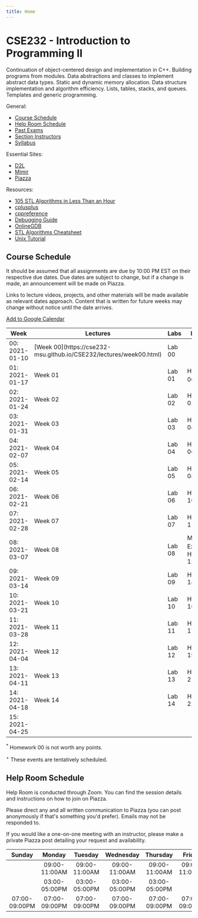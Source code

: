 ```yaml
---
title: Home
---
```


# CSE232 - Introduction to Programming II

Continuation of object-centered design and implementation in C++. Building programs from modules. Data abstractions and classes to implement abstract data types. Static and dynamic memory allocation. Data structure implementation and algorithm efficiency. Lists, tables, stacks, and queues. Templates and generic programming.

General:
- [Course Schedule](#course-schedule)
- [Help Room Schedule](#help-room-schedule)
- [Past Exams](https://cse.msu.edu/~cse232/Exam_Content/)
- [Section Instructors]()
- [Syllabus](syllabus.html)

Essential Sites:
- [D2L](https://d2l.msu.edu/d2l/loginh/)
- [Mimir](https://class.mimir.io/)
- [Piazza](https://piazza.com/class/kjkc4swnt8e184)

Resources:
- [105 STL Algorithms in Less Than an Hour](https://www.youtube.com/watch?v=2olsGf6JIkU)
- [cplusplus](https://cplusplus.com/reference/)
- [cppreference](https://en.cppreference.com/w/)
- [Debugging Guide](debugging_guide.html)
- [OnlineGDB](https://www.onlinegdb.com/)
- [STL Algorithms Cheatsheet](https://medium.com/logicalbee/c-stl-algorithms-cheat-sheet-d92f986abe14)
- [Unix Tutorial](https://www.tutorialspoint.com/unix/index.htm)

## Course Schedule

It should be assumed that all assignments are due by 10:00 PM EST on their respective due dates. Due dates are subject to change, but if a change is made, an announcement will be made on Piazza.

Links to lecture videos, projects, and other materials will be made available as relevant dates approach. Content that is written for future weeks may change without notice until the date arrives.

[Add to Google Calendar](https://calendar.google.com/calendar/u/0?cid=anFtcGxzdGcwczFqa2FnZDV1dWZldmxqMmNAZ3JvdXAuY2FsZW5kYXIuZ29vZ2xlLmNvbQ)

<table id="course-calendar">
    <thead>
        <tr>
            <th>Week</th>
            <th>Lectures</th>
            <th>Labs</th>
            <th>Monday</th>
            <th>Tuesday</th>
            <th>Wednesday</th>
            <th>Thursday</th>
        </tr>
    </thead>
    <tbody>
        <tr>
            <td>00: 2021-01-10</td>
            <td>[Week 00](https://cse232-msu.github.io/CSE232/lectures/week00.html)</td>
            <td>Lab 00</td>
            <td></td>
            <td></td>
            <td></td>
            <td></td>
        </tr>
        <tr>
            <td>01: 2021-01-17</td>
            <td>Week 01</td>
            <td>Lab 01</td>
            <td>Homework 00<sup>*</sup></td>
            <td></td>
            <td></td>
            <td>Homework 01</td>
        </tr>
        <tr>
            <td>02: 2021-01-24</td>
            <td>Week 02</td>
            <td>Lab 02</td>
            <td>Homework 02</td>
            <td></td>
            <td></td>
            <td>Homework 03</td>
        </tr>
        <tr>
            <td>03: 2021-01-31</td>
            <td>Week 03</td>
            <td>Lab 03</td>
            <td>Homework 04</td>
            <td></td>
            <td></td>
            <td>Homework 05</td>
        </tr>
        <tr>
            <td>04: 2021-02-07</td>
            <td>Week 04</td>
            <td>Lab 04</td>
            <td>Homework 06</td>
            <td></td>
            <td></td>
            <td>Homework 07</td>
        </tr>
        <tr>
            <td>05: 2021-02-14</td>
            <td>Week 05</td>
            <td>Lab 05</td>
            <td>Homework 08</td>
            <td></td>
            <td></td>
            <td>Homework 09</td>
        </tr>
        <tr>
            <td>06: 2021-02-21</td>
            <td>Week 06</td>
            <td>Lab 06</td>
            <td>Homework 10</td>
            <td></td>
            <td></td>
            <td>Project 01</td>
        </tr>
        <tr>
            <td>07: 2021-02-28</td>
            <td>Week 07</td>
            <td>Lab 07</td>
            <td>Homework 11</td>
            <td></td>
            <td></td>
            <td></td>
        </tr>
        <tr>
            <td>08: 2021-03-07</td>
            <td>Week 08</td>
            <td>Lab 08</td>
            <td>Midterm Exam A<sup>+</sup> / Homework 12</td>
            <td>Midterm Exam B<sup>+</sup></td>
            <td>Last Drop Day</td>
            <td>Homework 13</td>
        </tr>
        <tr>
            <td>09: 2021-03-14</td>
            <td>Week 09</td>
            <td>Lab 09</td>
            <td>Homework 14</td>
            <td></td>
            <td></td>
            <td>Homework 15</td>
        </tr>
        <tr>
            <td>10: 2021-03-21</td>
            <td>Week 10</td>
            <td>Lab 10</td>
            <td>Homework 16</td>
            <td></td>
            <td></td>
            <td>Project 02</td>
        </tr>
        <tr>
            <td>11: 2021-03-28</td>
            <td>Week 11</td>
            <td>Lab 11</td>
            <td>Homework 17</td>
            <td></td>
            <td></td>
            <td>Homework 18</td>
        </tr>
        <tr>
            <td>12: 2021-04-04</td>
            <td>Week 12</td>
            <td>Lab 12</td>
            <td>Homework 19</td>
            <td></td>
            <td></td>
            <td>Homework 20</td>
        </tr>
        <tr>
            <td>13: 2021-04-11</td>
            <td>Week 13</td>
            <td>Lab 13</td>
            <td>Homework 21</td>
            <td></td>
            <td></td>
            <td>Project 03</td>
        </tr>
        <tr>
            <td>14: 2021-04-18</td>
            <td>Week 14</td>
            <td>Lab 14</td>
            <td>Homework 22</td>
            <td></td>
            <td>Last Day of Classes</td>
            <td></td>
        </tr>
        <tr>
            <td>15: 2021-04-25</td>
            <td></td>
            <td></td>
            <td></td>
            <td></td>
            <td>Final Exam A<sup>+</sup></td>
            <td>Final Exam B<sup>+</sup></td>
        </tr>
    </tbody>
</table>

<sup>*</sup> Homework 00 is not worth any points.

<sup>+</sup> These events are tentatively scheduled.

## Help Room Schedule

Help Room is conducted through Zoom. You can find the session details and instructions on how to join on Piazza.

Please direct any and all written communication to Piazza (you can post anonymously if that's something you'd prefer). Emails may not be responded to.

If you would like a one-on-one meeting with an instructor, please make a private Piazza post detailing your request and availability.

| Sunday | Monday | Tuesday | Wednesday | Thursday | Friday | Saturday |
| :---:  | :---:  | :---:   | :---:     | :---:    | :---:  | :---:    |
||09:00-11:00AM|09:00-11:00AM|09:00-11:00AM|09:00-11:00AM|09:00-11:00AM|
||03:00-05:00PM|03:00-05:00PM|03:00-05:00PM|03:00-05:00PM|||
|07:00-09:00PM|07:00-09:00PM|07:00-09:00PM|07:00-09:00PM|07:00-09:00PM|07:00-09:00PM|07:00-09:00PM|

